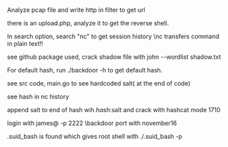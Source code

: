 Analyze pcap file and write http in filter to get url
	
there is an upload.php, analyze it to get the reverse shell.

In search option, search "nc" to get session history \\nc transfers command in plain text!!

see github package used, crack shadow file with john --wordlist shadow.txt

For default hash, run ./backdoor -h to get default hash.

see src code, main.go to see hardcoded salt( at the end of code)

see hash in nc history

append salt to end of hash wih $hash:$salt and crack with hashcat mode 1710

login with james@<IP> -p 2222 \\backdoor port with november16

.suid_bash is found which gives root shell with ./.suid_bash -p